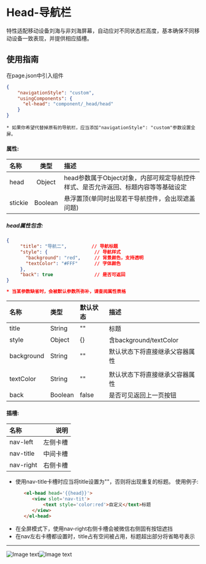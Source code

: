 # Head-导航栏

特性适配移动设备刘海与非刘海屏幕，自动应对不同状态栏高度，基本确保不同移动设备一致表现，并提供相应插槽。

## 使用指南

在page.json中引入组件

```json
{
    "navigationStyle": "custom",
    "usingComponents": {
      "el-head": "component/_head/head"
    }
}
```

```
* 如果你希望代替掉原有的导航栏，应当添加"navigationStyle": "custom"参数设置全屏。
```

#### 属性:

| 名称 | 类型 | 描述 |
| :--- | :---: | :--- |
| head | Object | head参数属于Object对象，内部可规定导航控件样式、是否允许返回、标题内容等等基础设定 |
| stickie | Boolean | 悬浮置顶\(单同时出现若干导航控件，会出现遮盖问题\) |

##### head属性包含:

```json
{
     "title": "导航二",         // 导航标题
     "style": {                 // 导航样式
       "background": "red",     // 背景颜色，支持透明
       "textColor": "#FFF"      // 字体颜色
     },
     "back": true               // 是否可返回
}

* 当某参数缺省时，会被默认参数所弥补，请查阅属性表格
```

| 名称 | 类型 | 默认状态 | 描述 |
| :--- | :--- | :--- | :--- |
| title | String | "" | 标题 |
| style | Object | {} | 含background/textColor |
| background | String | "" | 默认状态下将直接继承父容器属性 |
|  |  |  |  |
| textColor | String | "" | 默认状态下将直接继承父容器属性 |
| back | Boolean | false | 是否可见返回上一页按钮 |

#### 插槽:

| 名称 | 说明 |
| :--- | ---: |
| nav-left | 左侧卡槽 |
| nav-title | 中间卡槽 |
| nav-right | 右侧卡槽 |

* 使用nav-title卡槽时应当将title设置为""，否则将出现重复的标题。
  使用例子:
  ```html
     <el-head head='{{head}}'>
        <view slot='nav-tit'>
            <text style='color:red'>自定义</text>标题
        </view>
     </el-head>
  ```
* 在全屏模式下，使用nav-right右侧卡槽会被微信右侧固有按钮遮挡
* 在nav左右卡槽都设置时，title占有空间被占用，标题超出部分将省略号表示

---

![Image text](http://cdn.cabbagelol.net/wxapp-coms-nav1.png)![Image text](http://cdn.cabbagelol.net/wxapp-coms-nav2.png)


